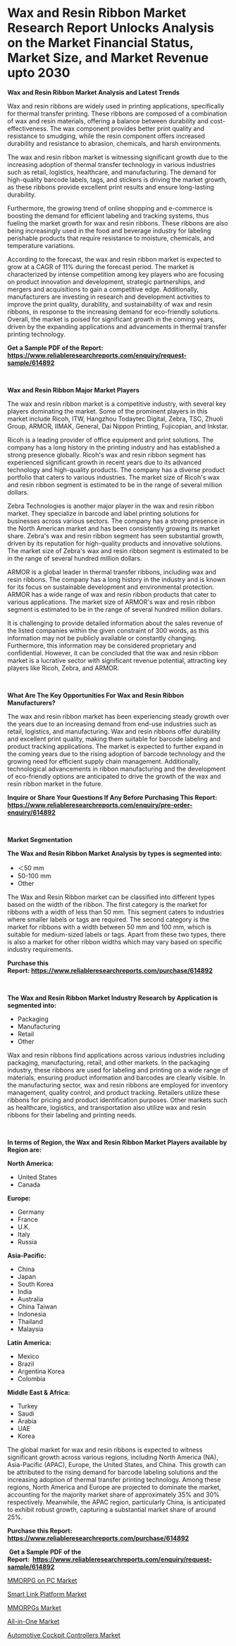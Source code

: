 <p><h1>Wax and Resin Ribbon Market Research Report Unlocks Analysis on the Market Financial Status, Market Size, and Market Revenue upto 2030</h1></p><p><strong>Wax and Resin Ribbon Market Analysis and Latest Trends</strong></p>
<p><p>Wax and resin ribbons are widely used in printing applications, specifically for thermal transfer printing. These ribbons are composed of a combination of wax and resin materials, offering a balance between durability and cost-effectiveness. The wax component provides better print quality and resistance to smudging, while the resin component offers increased durability and resistance to abrasion, chemicals, and harsh environments.</p><p>The wax and resin ribbon market is witnessing significant growth due to the increasing adoption of thermal transfer technology in various industries such as retail, logistics, healthcare, and manufacturing. The demand for high-quality barcode labels, tags, and stickers is driving the market growth, as these ribbons provide excellent print results and ensure long-lasting durability.</p><p>Furthermore, the growing trend of online shopping and e-commerce is boosting the demand for efficient labeling and tracking systems, thus fueling the market growth for wax and resin ribbons. These ribbons are also being increasingly used in the food and beverage industry for labeling perishable products that require resistance to moisture, chemicals, and temperature variations.</p><p>According to the forecast, the wax and resin ribbon market is expected to grow at a CAGR of 11% during the forecast period. The market is characterized by intense competition among key players who are focusing on product innovation and development, strategic partnerships, and mergers and acquisitions to gain a competitive edge. Additionally, manufacturers are investing in research and development activities to improve the print quality, durability, and sustainability of wax and resin ribbons, in response to the increasing demand for eco-friendly solutions. Overall, the market is poised for significant growth in the coming years, driven by the expanding applications and advancements in thermal transfer printing technology.</p></p>
<p><strong>Get a Sample PDF of the Report:&nbsp; <a href="https://www.reliableresearchreports.com/enquiry/request-sample/614892">https://www.reliableresearchreports.com/enquiry/request-sample/614892</a></strong></p>
<p>&nbsp;</p>
<p><strong>Wax and Resin Ribbon Major Market Players</strong></p>
<p><p>The wax and resin ribbon market is a competitive industry, with several key players dominating the market. Some of the prominent players in this market include Ricoh, ITW, Hangzhou Todaytec Digital, Zebra, TSC, Zhuoli Group, ARMOR, IIMAK, General, Dai Nippon Printing, Fujicopian, and Inkstar.</p><p>Ricoh is a leading provider of office equipment and print solutions. The company has a long history in the printing industry and has established a strong presence globally. Ricoh's wax and resin ribbon segment has experienced significant growth in recent years due to its advanced technology and high-quality products. The company has a diverse product portfolio that caters to various industries. The market size of Ricoh's wax and resin ribbon segment is estimated to be in the range of several million dollars.</p><p>Zebra Technologies is another major player in the wax and resin ribbon market. They specialize in barcode and label printing solutions for businesses across various sectors. The company has a strong presence in the North American market and has been consistently growing its market share. Zebra's wax and resin ribbon segment has seen substantial growth, driven by its reputation for high-quality products and innovative solutions. The market size of Zebra's wax and resin ribbon segment is estimated to be in the range of several hundred million dollars.</p><p>ARMOR is a global leader in thermal transfer ribbons, including wax and resin ribbons. The company has a long history in the industry and is known for its focus on sustainable development and environmental protection. ARMOR has a wide range of wax and resin ribbon products that cater to various applications. The market size of ARMOR's wax and resin ribbon segment is estimated to be in the range of several hundred million dollars.</p><p>It is challenging to provide detailed information about the sales revenue of the listed companies within the given constraint of 300 words, as this information may not be publicly available or constantly changing. Furthermore, this information may be considered proprietary and confidential. However, it can be concluded that the wax and resin ribbon market is a lucrative sector with significant revenue potential, attracting key players like Ricoh, Zebra, and ARMOR.</p></p>
<p>&nbsp;</p>
<p><strong>What Are The Key Opportunities For Wax and Resin Ribbon Manufacturers?</strong></p>
<p><p>The wax and resin ribbon market has been experiencing steady growth over the years due to an increasing demand from end-use industries such as retail, logistics, and manufacturing. Wax and resin ribbons offer durability and excellent print quality, making them suitable for barcode labeling and product tracking applications. The market is expected to further expand in the coming years due to the rising adoption of barcode technology and the growing need for efficient supply chain management. Additionally, technological advancements in ribbon manufacturing and the development of eco-friendly options are anticipated to drive the growth of the wax and resin ribbon market in the future.</p></p>
<p><strong>Inquire or Share Your Questions If Any Before Purchasing This Report: <a href="https://www.reliableresearchreports.com/enquiry/pre-order-enquiry/614892">https://www.reliableresearchreports.com/enquiry/pre-order-enquiry/614892</a></strong></p>
<p>&nbsp;</p>
<p><strong>Market Segmentation</strong></p>
<p><strong>The Wax and Resin Ribbon Market Analysis by types is segmented into:</strong></p>
<p><ul><li>＜50 mm</li><li>50-100 mm</li><li>Other</li></ul></p>
<p><p>The Wax and Resin Ribbon market can be classified into different types based on the width of the ribbon. The first category is the market for ribbons with a width of less than 50 mm. This segment caters to industries where smaller labels or tags are required. The second category is the market for ribbons with a width between 50 mm and 100 mm, which is suitable for medium-sized labels or tags. Apart from these two types, there is also a market for other ribbon widths which may vary based on specific industry requirements.</p></p>
<p><strong>Purchase this Report:&nbsp;<a href="https://www.reliableresearchreports.com/purchase/614892">https://www.reliableresearchreports.com/purchase/614892</a></strong></p>
<p>&nbsp;</p>
<p><strong>The Wax and Resin Ribbon Market Industry Research by Application is segmented into:</strong></p>
<p><ul><li>Packaging</li><li>Manufacturing</li><li>Retail</li><li>Other</li></ul></p>
<p><p>Wax and resin ribbons find applications across various industries including packaging, manufacturing, retail, and other markets. In the packaging industry, these ribbons are used for labeling and printing on a wide range of materials, ensuring product information and barcodes are clearly visible. In the manufacturing sector, wax and resin ribbons are employed for inventory management, quality control, and product tracking. Retailers utilize these ribbons for pricing and product identification purposes. Other markets such as healthcare, logistics, and transportation also utilize wax and resin ribbons for their labeling and printing needs.</p></p>
<p>&nbsp;</p>
<p><strong>In terms of Region, the Wax and Resin Ribbon Market Players available by Region are:</strong></p>
<p>
    <p> <strong> North America: </strong>
        <ul>
            <li>United States</li>
            <li>Canada</li>
        </ul>
        </p> 
    <p> <strong> Europe: </strong>
        <ul>
            <li>Germany</li>
            <li>France</li>
            <li>U.K.</li>
            <li>Italy</li>
            <li>Russia</li>
        </ul>
        </p> 
    <p> <strong> Asia-Pacific: </strong>
        <ul>
            <li>China</li>
            <li>Japan</li>
            <li>South Korea</li>
            <li>India</li>
            <li>Australia</li>
            <li>China Taiwan</li>
            <li>Indonesia</li>
            <li>Thailand</li>
            <li>Malaysia</li>
        </ul>
        </p> 
    <p> <strong> Latin America: </strong>
        <ul>
            <li>Mexico</li>
            <li>Brazil</li>
            <li>Argentina Korea</li>
            <li>Colombia</li>
        </ul>
        </p> 
    <p> <strong> Middle East & Africa: </strong>
        <ul>
            <li>Turkey</li>
            <li>Saudi</li>
            <li>Arabia</li>
            <li>UAE</li>
            <li>Korea</li>
        </ul>
    </p>
    </p>
<p><p>The global market for wax and resin ribbons is expected to witness significant growth across various regions, including North America (NA), Asia-Pacific (APAC), Europe, the United States, and China. This growth can be attributed to the rising demand for barcode labeling solutions and the increasing adoption of thermal transfer printing technology. Among these regions, North America and Europe are projected to dominate the market, accounting for the majority market share of approximately 35% and 30% respectively. Meanwhile, the APAC region, particularly China, is anticipated to exhibit robust growth, capturing a substantial market share of around 25%.</p></p>
<p><strong>Purchase this Report: <a href="https://www.reliableresearchreports.com/purchase/614892">https://www.reliableresearchreports.com/purchase/614892</a></strong></p>
<p>&nbsp;<strong>Get a Sample PDF of the Report:&nbsp;&nbsp;<a href="https://www.reliableresearchreports.com/enquiry/request-sample/614892">https://www.reliableresearchreports.com/enquiry/request-sample/614892</a></strong></p>
<p><strong></strong></p>
<p><p><a href="https://medium.com/@janbogisich/mmorpg-on-pc-market-research-report-its-history-and-forecast-2023-to-2030-7878ea88ae7c">MMORPG on PC Market</a></p><p><a href="https://www.linkedin.com/pulse/smart-link-platform-market-research-report-unlocks-analysis/">Smart Link Platform Market</a></p><p><a href="https://medium.com/@graycehuels/mmorpgs-market-opportunities-and-strategies-forecast-for-period-from-2023-2030-eb8556fb01bb">MMORPGs Market</a></p><p><a href="https://www.linkedin.com/pulse/all-in-one-market-size-share-global-analysis-report-2023/">All-in-One Market</a></p><p><a href="https://github.com/Chiragrp23/Market-Research-Report-List-1/blob/main/automotive-cockpit-controllers-market.md">Automotive Cockpit Controllers Market</a></p></p>